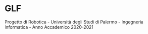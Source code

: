 # GLF
Progetto di Robotica - Università degli Studi di Palermo - Ingegneria Informatica - Anno Accademico 2020-2021
